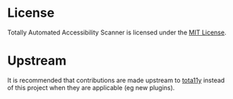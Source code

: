 # License

Totally Automated Accessibility Scanner is licensed under the [MIT License](http://opensource.org/licenses/MIT).

# Upstream

It is recommended that contributions are made upstream to [tota11y](https://github.com/Khan/tota11y) instead of this project when they are applicable (eg new plugins).
